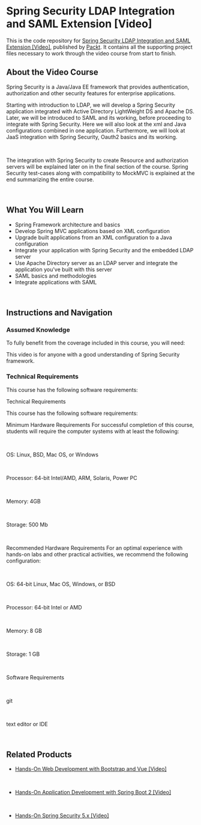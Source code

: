 


# Spring Security LDAP Integration and SAML Extension [Video]

This is the code repository for [Spring Security LDAP Integration and SAML Extension [Video]](https://www.packtpub.com/application-development/spring-security-ldap-integration-and-saml-extension-video?utm_source=github&utm_medium=repository&utm_campaign=9781787285538), published by [Packt](https://www.packtpub.com/?utm_source=github). It contains all the supporting project files necessary to work through the video course from start to finish.

## About the Video Course

Spring Security is a Java/Java EE framework that provides authentication, authorization and other security features for enterprise applications.

Starting with introduction to LDAP, we will develop a Spring Security application integrated with Active Directory LightWeight DS and Apache DS. Later, we will be introduced to SAML and its working, before proceeding to integrate with Spring Security. Here we will also look at the xml and Java configurations combined in one application. Furthermore, we will look at JaaS integration with Spring Security, Oauth2 basics and its working. 


 


The integration with Spring Security to create Resource and authorization servers will be explained later on in the final section of the course. Spring Security test-cases along with compatibility to MockMVC is explained at the end summarizing the entire course.


 


<H2>What You Will Learn</H2>

<DIV class=book-info-will-learn-text>

<UL>

<LI>Spring Framework architecture and basics 

<LI>Develop Spring MVC applications based on XML configuration 

<LI>Upgrade built applications from an XML configuration to a Java configuration 

<LI>Integrate your application with Spring Security and the embedded LDAP server 

<LI>Use Apache Directory server as an LDAP server and integrate the application you've built with this server 

<LI>SAML basics and methodologies 

<LI>Integrate applications with SAML </LI></UL></DIV>


 


## Instructions and Navigation

### Assumed Knowledge

To fully benefit from the coverage included in this course, you will need:<br/>

This video is for anyone with a good understanding of Spring Security framework.

### Technical Requirements

This course has the following software requirements:<br/>

Technical Requirements

This course has the following software requirements:

Minimum Hardware Requirements For successful completion of this course, students will require the computer systems with at least the following:


 


OS: Linux, BSD, Mac OS, or Windows


 


Processor: 64-bit Intel/AMD, ARM, Solaris, Power PC


 


Memory: 4GB


 


Storage: 500 Mb


 


Recommended Hardware Requirements For an optimal experience with hands-on labs and other practical activities, we recommend the following configuration:


 


OS: 64-bit Linux, Mac OS, Windows, or BSD


 


Processor: 64-bit Intel or AMD


 


Memory: 8 GB


 


Storage: 1 GB


 


Software Requirements


 


git


 


text editor or IDE


 


## Related Products

* [Hands-On Web Development with Bootstrap and Vue [Video]](https://www.packtpub.com/web-development/hands-web-development-bootstrap-and-vue-video?utm_source=github&utm_medium=repository&utm_campaign=9781789950779)


 


* [Hands-On Application Development with Spring Boot 2 [Video]](https://www.packtpub.com/application-development/hands-application-development-spring-boot-2-video?utm_source=github&utm_medium=repository&utm_campaign=9781789137712)


 


* [Hands-On Spring Security 5.x [Video]](https://www.packtpub.com/application-development/hands-spring-security-5x-video?utm_source=github&utm_medium=repository&utm_campaign=9781789802931)


 
